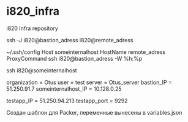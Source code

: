 # i820_infra
i820 Infra repository

ssh -J i820@bastion_adress i820@remote_adress

~/.ssh/config
Host someinternalhost
  HostName remote_adress
  ProxyCommand ssh i820@bastion_adress -W %h:%p

ssh i820@someinternalhost

organization = Otus
user = test
server = Otus_server
bastion_IP = 51.250.91.7
someinternalhost_IP = 10.128.0.25

testapp_IP = 51.250.94.213
testapp_port = 9292

Создан шаблон для Packer, переменные вынесены в variables.json
